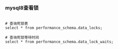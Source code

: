 ### mysql8查看锁

```

# 查询死锁表
select * from performance_schema.data_locks;

# 查询死锁等待时间
select * from performance_schema.data_lock_waits;


```

